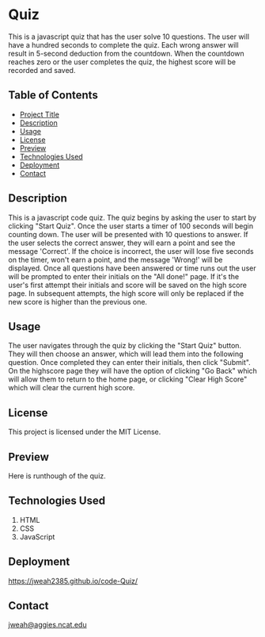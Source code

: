 # Quiz

This is a javascript quiz that has the user solve 10 questions. The user will have a hundred seconds to complete the quiz. Each wrong answer will result in 5-second deduction from the countdown. When the countdown reaches zero or the user completes the quiz, the highest score will be recorded and saved.

## Table of Contents

- [Project Title](#project-title)
- [Description](#description)
- [Usage](#usage)
- [License](#license)
- [Preview](#preview)
- [Technologies Used](#technologies-used)
- [Deployment](#deployment)
- [Contact](#contact)

## Description

This is a javascript code quiz. The quiz begins by asking the user to start by clicking "Start Quiz". Once the user starts a timer of 100 seconds will begin counting down. The user will be presented with 10 questions to answer. If the user selects the correct answer, they will earn a point and see the message 'Correct'. If the choice is incorrect, the user will lose five seconds on the timer, won't earn a point, and the message 'Wrong!' will be displayed. Once all questions have been answered or time runs out the user will be prompted to enter their initials on the "All done!" page. If it's the user's first attempt their initials and score will be saved on the high score page. In subsequent attempts, the high score will only be replaced if the new score is higher than the previous one.

## Usage

The user navigates through the quiz by clicking the "Start Quiz" button. They will then choose an answer, which will lead them into the following question. Once completed they can enter their initials, then click "Submit". On the highscore page they will have the option of clicking "Go Back" which will allow them to return to the home page, or clicking "Clear High Score" which will clear the current high score.

## License

This project is licensed under the MIT License.

## Preview

Here is runthough of the quiz.

## Technologies Used

1. HTML
2. CSS
3. JavaScript

## Deployment

[](https://jweah2385.github.io/code-Quiz/)https://jweah2385.github.io/code-Quiz/

## Contact

jweah@aggies.ncat.edu
